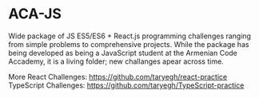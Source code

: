 # ACA-JS
Wide package of JS ES5/ES6 + React.js programming challenges ranging from simple  problems to comprehensive projects. While the package has being developed as being a JavaScript student at the Armenian Code Accademy, it is a living folder; new challanges apear across time.


More React Challenges: https://github.com/taryegh/react-practice<br>
TypeScript Challenges: https://github.com/taryegh/TypeScript-practice
